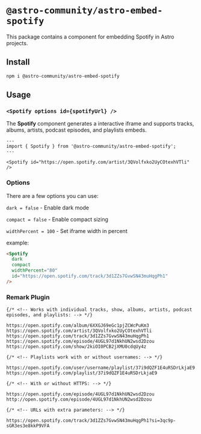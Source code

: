 # `@astro-community/astro-embed-spotify`

This package contains a component for embedding Spotify in Astro projects.

## Install

```bash
npm i @astro-community/astro-embed-spotify
```

## Usage

### `<Spotify options id={spotifyUrl} />`

The **Spotify** component generates a interactive iframe and supports tracks, albums, artists, podcast episodes, and playlists embeds.

```astro
---
import { Spotify } from '@astro-community/astro-embed-spotify';
---

<Spotify id="https://open.spotify.com/artist/3QVolfxko2UyCOtexhVTli" />
```

### Options

There are a few options you can use:

`dark = false` - Enable dark mode

`compact = false` - Enable compact sizing

`widthPercent = 100` - Set iframe width in percent

example:

```html
<Spotify
  dark
  compact
  widthPercent="80"
  id="https://open.spotify.com/track/3d1ZZs7GvwSN43muHqgPh1"
/>
```

### Remark Plugin

```mdx
{/* <!-- Works with individual tracks, show, albums, artists, podcast episodes, and playlists: --> */}

https://open.spotify.com/album/6XXGJ69eGc1pjZCWcPuKm3
https://open.spotify.com/artist/3QVolfxko2UyCOtexhVTli
https://open.spotify.com/track/3d1ZZs7GvwSN43muHqgPh1
https://open.spotify.com/episode/4UGL97d1NkhUN2wsd2Dzou
https://open.spotify.com/show/2kiOI0PCB2jXMU0cdqUy4z

{/* <!-- Playlists work with or without usernames: --> */}

https://open.spotify.com/user/username/playlist/37i9dQZF1E4uRSDrLkjaE9
https://open.spotify.com/playlist/37i9dQZF1E4uRSDrLkjaE9

{/* <!-- With or without HTTPS: --> */}

https://open.spotify.com/episode/4UGL97d1NkhUN2wsd2Dzou
http://open.spotify.com/episode/4UGL97d1NkhUN2wsd2Dzou

{/* <!-- URLs with extra parameters: --> */}

https://open.spotify.com/track/3d1ZZs7GvwSN43muHqgPh1?si=3qc9p-sGR3es3e8kkP9VFA
```
